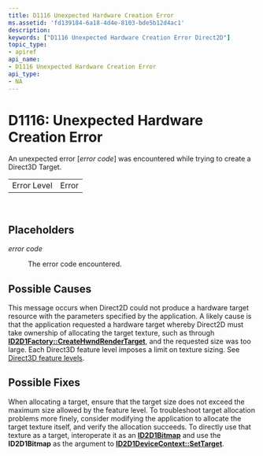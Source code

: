 ```yaml
---
title: D1116 Unexpected Hardware Creation Error
ms.assetid: 'fd139184-6a18-4d4e-8103-bde5b12d4ac1'
description: 
keywords: ["D1116 Unexpected Hardware Creation Error Direct2D"]
topic_type:
- apiref
api_name:
- D1116 Unexpected Hardware Creation Error
api_type:
- NA
---
```


# D1116: Unexpected Hardware Creation Error

An unexpected error \[*error code*\] was encountered while trying to create a Direct3D Target.



|             |       |
|-------------|-------|
| Error Level | Error |



 

## Placeholders

<dl> <dt>

<span id="error_code"></span><span id="ERROR_CODE"></span>*error code*
</dt> <dd>

The error code encountered.

</dd> </dl>

## Possible Causes

This message occurs when Direct2D could not produce a hardware target resource with the parameters specified by the application. A likely cause is that the application requested a hardware target whereby Direct2D must take ownership of allocating the target texture, such as through [**ID2D1Factory::CreateHwndRenderTarget**](id2d1factory-createhwndrendertarget.md), and the requested size was too large. Each Direct3D feature level imposes a limit on texture sizing. See [Direct3D feature levels](https://msdn.microsoft.com/library/windows/apps/hh994923).

## Possible Fixes

When allocating a target, ensure that the target size does not exceed the maximum size allowed by the feature level. To troubleshoot target allocation problems more finely, consider modifying the application to allocate the target texture itself, and verify the allocation succeeds. To directly use that texture as a target, interoperate it as an [**ID2D1Bitmap**](id2d1bitmap.md) and use the **ID2D1Bitmap** as the argument to [**ID2D1DeviceContext::SetTarget**](id2d1devicecontext-settarget.md).

 

 




